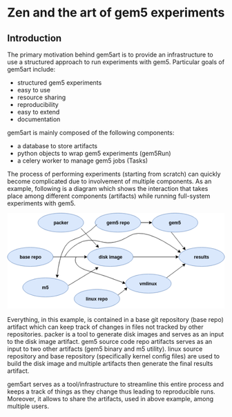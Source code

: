 
# Zen and the art of gem5 experiments

<!--
## Getting this repository
**Note: Please use --recursive flag with git clone while cloning this repo, as it uses git sub-modules.**
```
git clone --recursive git@github.com:darchr/fs-x86-test
```

If you forget to clone with `--recursive` flag, you can run the following to initialize the submodules.

```
git submodule update --init --recursive
```
-->

## Introduction
The primary motivation behind gem5art is to provide an infrastructure to use a structured approach to run experiments with gem5. Particular goals of gem5art include:

- structured gem5 experiments
- easy to use
- resource sharing
- reproducibility
- easy to extend
- documentation

gem5art is mainly composed of the following components:

- a database to store artifacts
- python objects to wrap gem5 experiments (gem5Run)
- a celery worker to manage gem5 jobs (Tasks)

The process of performing experiments (starting from scratch) can quickly become complicated due to involvement of multiple components.
As an example, following is a diagram which shows the interaction that takes place among different components (artifacts) while running 
full-system experiments with gem5.

![](art.png)

Everything, in this example, is contained in a base git repository (base repo) artifact which can keep track of changes in files not tracked by other repositories.
packer is a tool to generate disk images and serves as an input to the disk image artifact. gem5 source code repo artifacts serves as an input to two other artifacts (gem5 binary and m5 utility).
linux source repository and base repository (specifically kernel config files) are used to build the disk image and multiple artifacts then generate the final results artifact.

gem5art serves as a tool/infrastructure to streamline this entire process and keeps a track of things as they change thus leading to reproducible runs. Moreover, it allows to share the 
artifacts, used in above example, among multiple users.

